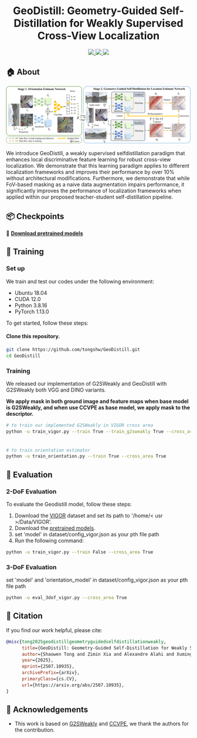<h1 align="center"><strong>GeoDistill: Geometry-Guided Self-Distillation for Weakly Supervised Cross-View Localization</strong></h1>

<p align="center">
  <a href="https://arxiv.org/pdf/2507.10935" target='_blank'>
    <img src="https://img.shields.io/badge/arXiv-2308.16906-orange?">
  </a> 
  <a href="https://arxiv.org/pdf/2507.10935" target='_blank'>
    <img src="https://img.shields.io/badge/Paper-📖-green?">
  </a>
  <a href="#citation">
    <img src="https://img.shields.io/badge/Citation-🔗;-blue">
  </a>
</p>

## 🏠 About

![image-20230831214545912](./assests/architecture.png)

We introduce GeoDistill, a weakly supervised selfdistillation paradigm that enhances local discriminative feature learning for robust cross-view localization. We
demonstrate that this learning paradigm applies to different localization frameworks and improves their performance by over 10% without architectural modifications.
Furthermore, we demonstrate that while FoV-based masking as a naive data augmentation
impairs performance, it significantly improves the performance of localization frameworks when applied within
our proposed teacher-student self-distillation pipeline.
## 📦 Checkpoints
📁 [**Download pretrained models**](https://drive.google.com/drive/folders/1pPaECfpH3H1_hPc7bDbT2X7oZ5-_HyH9?usp=drive_link)


## 🚀 Training

### Set up

We train and test our codes under the following environment:

- Ubuntu 18.04
- CUDA 12.0
- Python 3.8.16
- PyTorch 1.13.0

To get started, follow these steps: 

#### Clone this repository.

```bash
git clone https://github.com/tongshw/GeoDistill.git
cd GeoDistill
```


### Training
We released our implementation of G2SWeakly and GeoDistill with G2SWeakly both VGG and DINO variants. 

**We apply mask in both ground image and feature maps when base model is G2SWeakly, and when use CCVPE as base model, we apply mask to the descriptor.**
```bash
# to train our implemented G2SWeakly in VIGOR cross area
python -u train_vigor.py --train True --train_g2sweakly True --cross_area True


# to train orientation estimator
python -u train_orientation.py --train True --cross_area True
```

## 🎉 Evaluation

### 2-DoF Evaluation

To evaluate the Geodistill model, follow these steps:

1. Download the [VIGOR](https://github.com/Jeff-Zilence/VIGOR) dataset and set its path to '/home/< usr >/Data/VIGOR'.
2. Download the [pretrained models](https://drive.google.com/drive/folders/1pPaECfpH3H1_hPc7bDbT2X7oZ5-_HyH9?usp=drive_link).
3. set 'model' in  dataset/config_vigor.json as your pth file path
4. Run the following command:

````bash
python -u train_vigor.py --train False --cross_area True
````


### 3-DoF Evaluation
set 'model' and 'orientation_model' in  dataset/config_vigor.json as your pth file path
````bash
python -u eval_3dof_vigor.py --cross_area True
````



<h2 id="citation">🔗 Citation</h2>

If you find our work helpful, please cite:

```bibtex
@misc{tong2025geodistillgeometryguidedselfdistillationweakly,
      title={GeoDistill: Geometry-Guided Self-Distillation for Weakly Supervised Cross-View Localization}, 
      author={Shaowen Tong and Zimin Xia and Alexandre Alahi and Xuming He and Yujiao Shi},
      year={2025},
      eprint={2507.10935},
      archivePrefix={arXiv},
      primaryClass={cs.CV},
      url={https://arxiv.org/abs/2507.10935}, 
}
```

## 👏 Acknowledgements

- This work is based on [G2SWeakly](https://github.com/yujiaoshi/g2sweakly) and [CCVPE](https://github.com/tudelft-iv/CCVPE), we thank the authors for the contribution.
